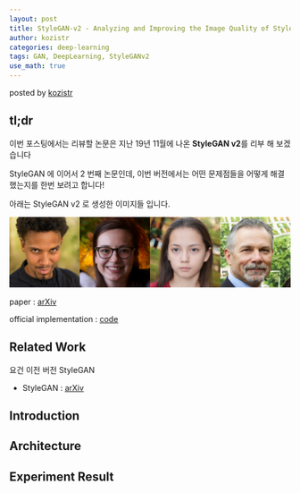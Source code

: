 ```yaml
---
layout: post
title: StyleGAN-v2 - Analyzing and Improving the Image Quality of StyleGAN
author: kozistr
categories: deep-learning
tags: GAN, DeepLearning, StyleGANv2
use_math: true
---
```


posted by [kozistr](http://kozistr.tech)

## tl;dr

이번 포스팅에서는 리뷰할 논문은 지난 19년 11월에 나온 **StyleGAN v2**를 리부 해 보겠습니다

StyleGAN 에 이어서 2 번째 논문인데, 이번 버전에서는 어떤 문제점들을 어떻게 해결했는지를 한번 보려고 합니다!

아래는 StyleGAN v2 로 생성한 이미지들 입니다.

![img](/assets/StyleGANv2/stylegan2-teaser-1024x256.png)

paper : [arXiv](https://arxiv.org/pdf/1912.04958.pdf)

official implementation : [code](https://github.com/NVlabs/stylegan2)

## Related Work

요건 이전 버전 StyleGAN 

* StyleGAN : [arXiv](https://arxiv.org/pdf/1812.04948.pdf)

## Introduction


## Architecture


## Experiment Result

